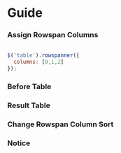 # Guide


### Assign Rowspan Columns
```javascript

$('table').rowspanner({
  columns: [0,1,2]
});

```


### Before Table

### Result Table

### Change Rowspan Column Sort

### Notice
